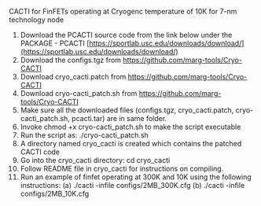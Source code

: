 CACTI for FinFETs operating at Cryogenc temperature of 10K for 7-nm technology node

1.  Download the PCACTI source code from the link below under the PACKAGE - PCACTI [https://sportlab.usc.edu/downloads/download/](https://sportlab.usc.edu/downloads/download/)
2.  Download the configs.tgz from https://github.com/marg-tools/Cryo-CACTI
3.  Download cryo_cacti.patch from https://github.com/marg-tools/Cryo-CACTI
4.  Download cryo-cacti_patch.sh from https://github.com/marg-tools/Cryo-CACTI
5.  Make sure all the downloaded files (configs.tgz, cryo_cacti.patch, cryo-cacti_patch.sh, pcacti.tar) are in same folder.
6.  Invoke chmod +x cryo-cacti_patch.sh to make the script executable
7.  Run the script as: ./cryo-cacti_patch.sh
8.  A directory named cryo_cacti is created which contains the patched CACTI code 
9.  Go into the cryo_cacti directory: cd cryo_cacti
10. Follow README file in cryo_cacti for instructions on compiling.
11. Run an example of finfet operating at 300K and 10K using the following instructions:
    (a)  ./cacti -infile configs/2MB_300K.cfg
    (b)  ./cacti -infile configs/2MB_10K.cfg
